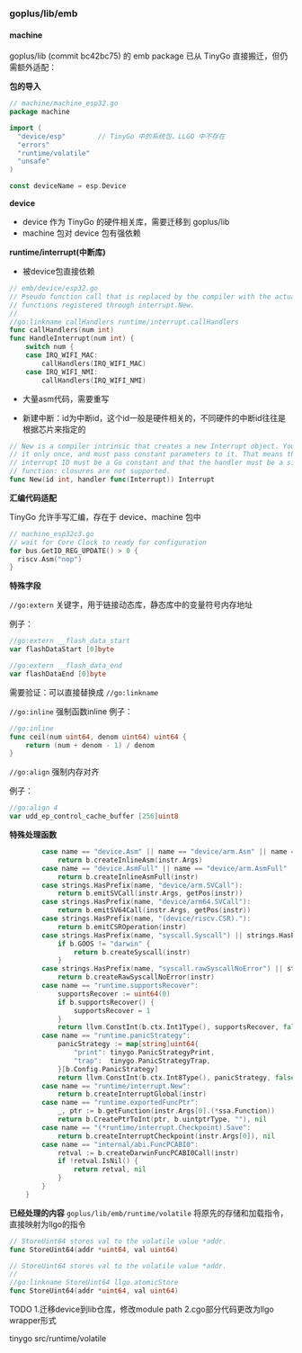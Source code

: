 ### goplus/lib/emb
#### machine

goplus/lib (commit bc42bc75) 的 emb package 已从 TinyGo 直接搬迁，但仍需额外适配：

**包的导入**
```go
// machine/machine_esp32.go
package machine

import (
  "device/esp"        // TinyGo 中的系统包，LLGO 中不存在
  "errors"
  "runtime/volatile"
  "unsafe"
)

const deviceName = esp.Device
```
**device**

* device 作为 TinyGo 的硬件相关库，需要迁移到 goplus/lib
* machine 包对 device 包有强依赖

**runtime/interrupt(中断库)**
* 被device包直接依赖
```go
// emb/device/esp32.go
// Pseudo function call that is replaced by the compiler with the actual
// functions registered through interrupt.New.
//
//go:linkname callHandlers runtime/interrupt.callHandlers
func callHandlers(num int)
func HandleInterrupt(num int) {
	switch num {
	case IRQ_WIFI_MAC:
		callHandlers(IRQ_WIFI_MAC)
	case IRQ_WIFI_NMI:
		callHandlers(IRQ_WIFI_NMI)
```
* 大量asm代码，需要重写

* 新建中断：id为中断id，这个id一般是硬件相关的，不同硬件的中断id往往是根据芯片来指定的

```go
// New is a compiler intrinsic that creates a new Interrupt object. You may call
// it only once, and must pass constant parameters to it. That means that the
// interrupt ID must be a Go constant and that the handler must be a simple
// function: closures are not supported.
func New(id int, handler func(Interrupt)) Interrupt
```

**汇编代码适配**

TinyGo 允许手写汇编，存在于 device、machine 包中

```go
// machine_esp32c3.go
// wait for Core Clock to ready for configuration
for bus.GetID_REG_UPDATE() > 0 {
  riscv.Asm("nop")
}
```

**特殊字段**

`//go:extern` 关键字，用于链接动态库，静态库中的变量符号内存地址

例子：

```go
//go:extern __flash_data_start
var flashDataStart [0]byte

//go:extern __flash_data_end
var flashDataEnd [0]byte
```

需要验证：可以直接替换成 `//go:linkname`

`//go:inline` 强制函数inline
例子：
```go
//go:inline
func ceil(num uint64, denom uint64) uint64 {
	return (num + denom - 1) / denom
}
```

`//go:align` 强制内存对齐

例子：

```go
//go:align 4
var udd_ep_control_cache_buffer [256]uint8
```


**特殊处理函数**

```go
		case name == "device.Asm" || name == "device/arm.Asm" || name == "device/arm64.Asm" || name == "device/avr.Asm" || name == "device/riscv.Asm":
			return b.createInlineAsm(instr.Args)
		case name == "device.AsmFull" || name == "device/arm.AsmFull" || name == "device/arm64.AsmFull" || name == "device/avr.AsmFull" || name == "device/riscv.AsmFull":
			return b.createInlineAsmFull(instr)
		case strings.HasPrefix(name, "device/arm.SVCall"):
			return b.emitSVCall(instr.Args, getPos(instr))
		case strings.HasPrefix(name, "device/arm64.SVCall"):
			return b.emitSV64Call(instr.Args, getPos(instr))
		case strings.HasPrefix(name, "(device/riscv.CSR)."):
			return b.emitCSROperation(instr)
		case strings.HasPrefix(name, "syscall.Syscall") || strings.HasPrefix(name, "syscall.RawSyscall") || strings.HasPrefix(name, "golang.org/x/sys/unix.Syscall") || strings.HasPrefix(name, "golang.org/x/sys/unix.RawSyscall"):
			if b.GOOS != "darwin" {
				return b.createSyscall(instr)
			}
		case strings.HasPrefix(name, "syscall.rawSyscallNoError") || strings.HasPrefix(name, "golang.org/x/sys/unix.RawSyscallNoError"):
			return b.createRawSyscallNoError(instr)
		case name == "runtime.supportsRecover":
			supportsRecover := uint64(0)
			if b.supportsRecover() {
				supportsRecover = 1
			}
			return llvm.ConstInt(b.ctx.Int1Type(), supportsRecover, false), nil
		case name == "runtime.panicStrategy":
			panicStrategy := map[string]uint64{
				"print": tinygo.PanicStrategyPrint,
				"trap":  tinygo.PanicStrategyTrap,
			}[b.Config.PanicStrategy]
			return llvm.ConstInt(b.ctx.Int8Type(), panicStrategy, false), nil
		case name == "runtime/interrupt.New":
			return b.createInterruptGlobal(instr)
		case name == "runtime.exportedFuncPtr":
			_, ptr := b.getFunction(instr.Args[0].(*ssa.Function))
			return b.CreatePtrToInt(ptr, b.uintptrType, ""), nil
		case name == "(*runtime/interrupt.Checkpoint).Save":
			return b.createInterruptCheckpoint(instr.Args[0]), nil
		case name == "internal/abi.FuncPCABI0":
			retval := b.createDarwinFuncPCABI0Call(instr)
			if !retval.IsNil() {
				return retval, nil
			}
		}
	}
```

**已经处理的内容**
`goplus/lib/emb/runtime/volatile`
将原先的存储和加载指令，直接映射为llgo的指令
```go
// StoreUint64 stores val to the volatile value *addr.
func StoreUint64(addr *uint64, val uint64)
```
```go
// StoreUint64 stores val to the volatile value *addr.
//
//go:linkname StoreUint64 llgo.atomicStore
func StoreUint64(addr *uint64, val uint64)
```



TODO
1.迁移device到lib仓库，修改module path
2.cgo部分代码更改为llgo wrapper形式


tinygo
src/runtime/volatile

